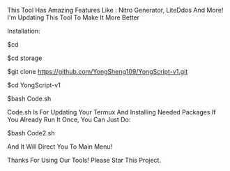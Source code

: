 This Tool Has Amazing Features Like :
Nitro Generator, LiteDdos And More!
I'm Updating This Tool To Make It More Better

Installation:

$cd

$cd storage

$git clone https://github.com/YongSheng109/YongScript-v1.git

$cd YongScript-v1

$bash Code.sh

Code.sh Is For Updating Your Termux And Installing Needed Packages
If You Already Run It Once, You Can Just Do:

$bash Code2.sh

And It Will Direct You To Main Menu!

Thanks For Using Our Tools! Please Star This Project.
